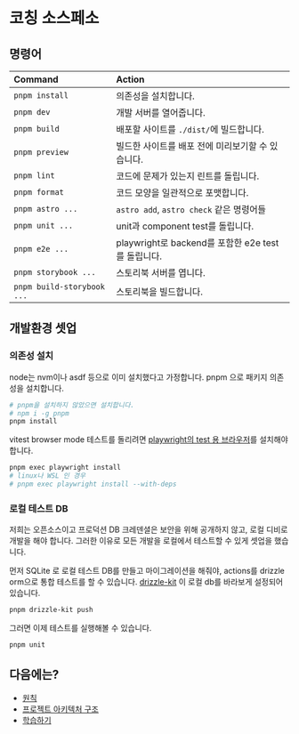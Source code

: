 # 코칭 소스페소

## 명령어


| Command                    | Action                                             |
| :------------------------- | :------------------------------------------------- |
| `pnpm install`             | 의존성을 설치합니다.                               |
| `pnpm dev`                 | 개발 서버를 열어줍니다.                            |
| `pnpm build`               | 배포할 사이트를 `./dist/`에 빌드합니다.            |
| `pnpm preview`             | 빌드한 사이트를 배포 전에 미리보기할 수 있습니다.  |
| `pnpm lint`                | 코드에 문제가 있는지 린트를 돌립니다.              |
| `pnpm format`              | 코드 모양을 일관적으로 포맷합니다.                 |
| `pnpm astro ...`           | `astro add`, `astro check` 같은 명령어들           |
| `pnpm unit ...`            | unit과 component test를 돌립니다.                  |
| `pnpm e2e ...`             | playwright로 backend를 포함한 e2e test를 돌립니다. |
| `pnpm storybook ...`       | 스토리북 서버를 엽니다.                            |
| `pnpm build-storybook ...` | 스토리북을 빌드합니다.                             |

## 개발환경 셋업

### 의존성 설치

node는 nvm이나 asdf 등으로 이미 설치했다고 가정합니다. pnpm 으로 패키지 의존성을 설치합니다.

```bash
# pnpm을 설치하지 않았으면 설치합니다.
# npm i -g pnpm
pnpm install
```

vitest browser mode 테스트를 돌리려면 [playwright의 test 용 브라우저](https://playwright.dev/docs/browsers)를 설치해야 합니다.

```bash
pnpm exec playwright install
# linux나 WSL 인 경우
# pnpm exec playwright install --with-deps
```

### 로컬 테스트 DB

저희는 오픈소스이고 프로덕션 DB 크레덴셜은 보안을 위해 공개하지 않고, 로컬 디비로 개발을 해야 합니다. 그러한 이유로 모든 개발을 로컬에서 테스트할 수 있게 셋업을 했습니다.

먼저 SQLite 로 로컬 테스트 DB를 만들고 마이그레이션을 해줘야, actions를 drizzle orm으로 통합 테스트를 할 수 있습니다. [drizzle-kit](https://orm.drizzle.team/docs/tutorials/drizzle-with-turso#applying-changes-to-the-database) 이 로컬 db를 바라보게 설정되어 있습니다.

```bash
pnpm drizzle-kit push
```

그러면 이제 테스트를 실행해볼 수 있습니다.

```bash
pnpm unit
```

## 다음에는?

- [원칙](https://github.com/twinstae/coaching-sospeso/blob/main/docs/principle.md)
- [프로젝트 아키텍처 구조](https://github.com/twinstae/coaching-sospeso/blob/main/docs/architecture.md)
- [학습하기](https://github.com/twinstae/coaching-sospeso/blob/main/docs/learning.md)